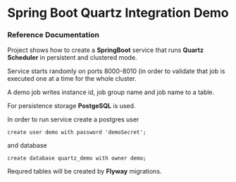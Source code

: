 # Spring Boot Quartz Integration Demo

### Reference Documentation
Project shows how to create a **SpringBoot** service that runs **Quartz Scheduler** in persistent and clustered mode.

Service starts randomly on ports 8000-8010 (in order to validate that job is executed one at a time for the whole cluster.

A demo job writes instance id, job group name and job name to a table.

For persistence storage **PostgeSQL** is used.

In order to run service create a postgres user 

	create user demo with password 'demoSecret';

and database 

	create database quartz_demo with owner demo;

Requred tables will be created by **Flyway** migrations.